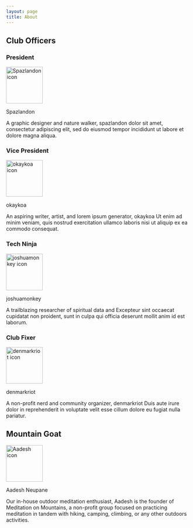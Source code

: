 ```yaml
---
layout: page
title: About
---
```


## Club Officers

### President

<img src="https://pics.craiyon.com/2023-09-11/921233b1d24a4f20922ab35dc4f03475.webp" alt="Spazlandon icon" width="100"/>

Spazlandon

A graphic designer and nature walker, spazlandon dolor sit amet, consectetur adipiscing elit, sed do eiusmod tempor incididunt ut labore et dolore magna aliqua.

### Vice President

<img src="https://pbs.twimg.com/profile_images/1611068594598862848/B8tmc21M_400x400.jpg" alt="okaykoa icon" width="100"/>

okaykoa

An aspiring writer, artist, and lorem ipsum generator, okaykoa Ut enim ad minim veniam, quis nostrud exercitation ullamco laboris nisi ut aliquip ex ea commodo consequat.

### Tech Ninja

<img src="https://img.craiyon.com/2024-02-19/rACDuRm-Sxu_PrhZ6jVl7w.webp" alt="joshuamonkey icon" width="100"/>

joshuamonkey

A trailblazing researcher of spiritual data and Excepteur sint occaecat cupidatat non proident, sunt in culpa qui officia deserunt mollit anim id est laborum.

### Club Fixer

<img src="https://img.craiyon.com/2024-02-19/IgOVe6H9QXiPlQ4IZhzyiw.webp" alt="denmarkriot icon" width="100"/>

denmarkriot

A non-profit nerd and community organizer, denmarkriot Duis aute irure dolor in reprehenderit in voluptate velit esse cillum dolore eu fugiat nulla pariatur.

## Mountain Goat

<img src="https://img.craiyon.com/2024-02-19/tNsc6eE5QfKAH5WnJ5k6cw.webp" alt="Aadesh icon" width="100"/>

Aadesh Neupane

Our in-house outdoor meditation enthusiast, Aadesh is the founder of Meditation on Mountains, a non-profit group focused on practicing meditation in tandem with hiking, camping, climbing, or any other outdoors activities. 
